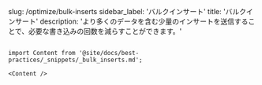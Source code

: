 slug: /optimize/bulk-inserts
sidebar_label: 'バルクインサート'
title: 'バルクインサート'
description: 'より多くのデータを含む少量のインサートを送信することで、必要な書き込みの回数を減らすことができます。'
```

import Content from '@site/docs/best-practices/_snippets/_bulk_inserts.md';

<Content />
